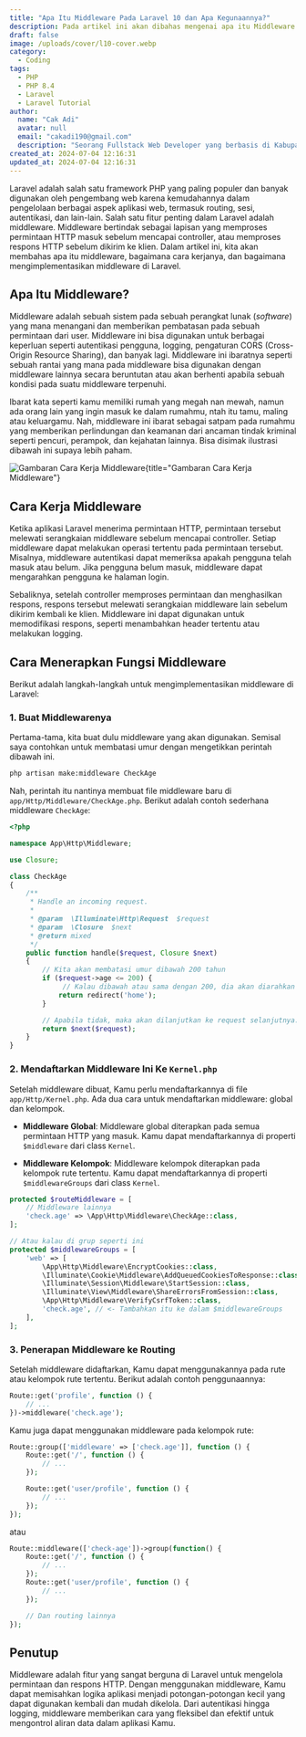 ```yaml
---
title: "Apa Itu Middleware Pada Laravel 10 dan Apa Kegunaannya?"
description: Pada artikel ini akan dibahas mengenai apa itu Middleware dan bagaimana cara menggunakannya di Laravel 10 yang mana fitur satu ini sangat berguna sekali untuk keperluan autentikasi dan juga pembatasan di sisi sistem / backend.
draft: false
image: /uploads/cover/l10-cover.webp
category:
  - Coding
tags:
  - PHP
  - PHP 8.4
  - Laravel
  - Laravel Tutorial
author:
  name: "Cak Adi"
  avatar: null
  email: "cakadi190@gmail.com"
  description: "Seorang Fullstack Web Developer yang berbasis di Kabupaten Ngawi yang suka sekali dengan desain dan juga hal yang berbau teknologi."
created_at: 2024-07-04 12:16:31
updated_at: 2024-07-04 12:16:31
---
```


Laravel adalah salah satu framework PHP yang paling populer dan banyak digunakan oleh pengembang web karena kemudahannya dalam pengelolaan berbagai aspek aplikasi web, termasuk routing, sesi, autentikasi, dan lain-lain. Salah satu fitur penting dalam Laravel adalah middleware. Middleware bertindak sebagai lapisan yang memproses permintaan HTTP masuk sebelum mencapai controller, atau memproses respons HTTP sebelum dikirim ke klien. Dalam artikel ini, kita akan membahas apa itu middleware, bagaimana cara kerjanya, dan bagaimana mengimplementasikan middleware di Laravel.

## Apa Itu Middleware?

Middleware adalah sebuah sistem pada sebuah perangkat lunak (_software_) yang mana menangani dan memberikan pembatasan pada sebuah permintaan dari user. Middleware ini bisa digunakan untuk berbagai keperluan seperti autentikasi pengguna, logging, pengaturan CORS (Cross-Origin Resource Sharing), dan banyak lagi. Middleware ini ibaratnya seperti sebuah rantai yang mana pada middleware bisa digunakan dengan middleware lainnya secara beruntutan atau akan berhenti apabila sebuah kondisi pada suatu middleware terpenuhi.

Ibarat kata seperti kamu memiliki rumah yang megah nan mewah, namun ada orang lain yang ingin masuk ke dalam rumahmu, ntah itu tamu, maling atau keluargamu. Nah, middleware ini ibarat sebagai satpam pada rumahmu yang memberikan perlindungan dan keamanan dari ancaman tindak kriminal seperti pencuri, perampok, dan kejahatan lainnya. Bisa disimak ilustrasi dibawah ini supaya lebih paham.

![Gambaran Cara Kerja Middleware](/uploads/content/middleware-laravel/gambaran-awal-middleware.webp){title="Gambaran Cara Kerja Middleware"}

## Cara Kerja Middleware

Ketika aplikasi Laravel menerima permintaan HTTP, permintaan tersebut melewati serangkaian middleware sebelum mencapai controller. Setiap middleware dapat melakukan operasi tertentu pada permintaan tersebut. Misalnya, middleware autentikasi dapat memeriksa apakah pengguna telah masuk atau belum. Jika pengguna belum masuk, middleware dapat mengarahkan pengguna ke halaman login.

Sebaliknya, setelah controller memproses permintaan dan menghasilkan respons, respons tersebut melewati serangkaian middleware lain sebelum dikirim kembali ke klien. Middleware ini dapat digunakan untuk memodifikasi respons, seperti menambahkan header tertentu atau melakukan logging.

## Cara Menerapkan Fungsi Middleware

Berikut adalah langkah-langkah untuk mengimplementasikan middleware di Laravel:

### 1. Buat Middlewarenya

Pertama-tama, kita buat dulu middleware yang akan digunakan. Semisal saya contohkan untuk membatasi umur dengan mengetikkan perintah dibawah ini.


```bash [lpa.sh]
php artisan make:middleware CheckAge
```
Nah, perintah itu nantinya membuat file middleware baru di `app/Http/Middleware/CheckAge.php`. Berikut adalah contoh sederhana middleware `CheckAge`:


```php [CheckAge.php]{18-22}
<?php

namespace App\Http\Middleware;

use Closure;

class CheckAge
{
    /**
     * Handle an incoming request.
     *
     * @param  \Illuminate\Http\Request  $request
     * @param  \Closure  $next
     * @return mixed
     */
    public function handle($request, Closure $next)
    {
        // Kita akan membatasi umur dibawah 200 tahun
        if ($request->age <= 200) {
             // Kalau dibawah atau sama dengan 200, dia akan diarahkan ke halaman route bernama "home"
            return redirect('home');
        }

        // Apabila tidak, maka akan dilanjutkan ke request selanjutnya.
        return $next($request);
    }
}
```

### 2. Mendaftarkan Middleware Ini Ke `Kernel.php`

Setelah middleware dibuat, Kamu perlu mendaftarkannya di file `app/Http/Kernel.php`. Ada dua cara untuk mendaftarkan middleware: global dan kelompok.

- **Middleware Global**: Middleware global diterapkan pada semua permintaan HTTP yang masuk. Kamu dapat mendaftarkannya di properti `$middleware` dari class `Kernel`.

- **Middleware Kelompok**: Middleware kelompok diterapkan pada kelompok rute tertentu. Kamu dapat mendaftarkannya di properti `$middlewareGroups` dari class `Kernel`.


```php
protected $routeMiddleware = [
    // Middleware lainnya
    'check.age' => \App\Http\Middleware\CheckAge::class,
];

// Atau kalau di grup seperti ini
protected $middlewareGroups = [
    'web' => [
        \App\Http\Middleware\EncryptCookies::class,
        \Illuminate\Cookie\Middleware\AddQueuedCookiesToResponse::class,
        \Illuminate\Session\Middleware\StartSession::class,
        \Illuminate\View\Middleware\ShareErrorsFromSession::class,
        \App\Http\Middleware\VerifyCsrfToken::class,
        'check.age', // <- Tambahkan itu ke dalam $middlewareGroups
    ],
];
```

### 3. Penerapan Middleware ke Routing

Setelah middleware didaftarkan, Kamu dapat menggunakannya pada rute atau kelompok rute tertentu. Berikut adalah contoh penggunaannya:


```php
Route::get('profile', function () {
    // ...
})->middleware('check.age');
```
Kamu juga dapat menggunakan middleware pada kelompok rute:


```php
Route::group(['middleware' => ['check.age']], function () {
    Route::get('/', function () {
        // ...
    });

    Route::get('user/profile', function () {
        // ...
    });
});
```

atau

```php
Route::middleware(['check-age'])->group(function() {
    Route::get('/', function () {
        // ...
    });
    Route::get('user/profile', function () {
        // ...
    });

    // Dan routing lainnya
});
```

## Penutup

Middleware adalah fitur yang sangat berguna di Laravel untuk mengelola permintaan dan respons HTTP. Dengan menggunakan middleware, Kamu dapat memisahkan logika aplikasi menjadi potongan-potongan kecil yang dapat digunakan kembali dan mudah dikelola. Dari autentikasi hingga logging, middleware memberikan cara yang fleksibel dan efektif untuk mengontrol aliran data dalam aplikasi Kamu.
